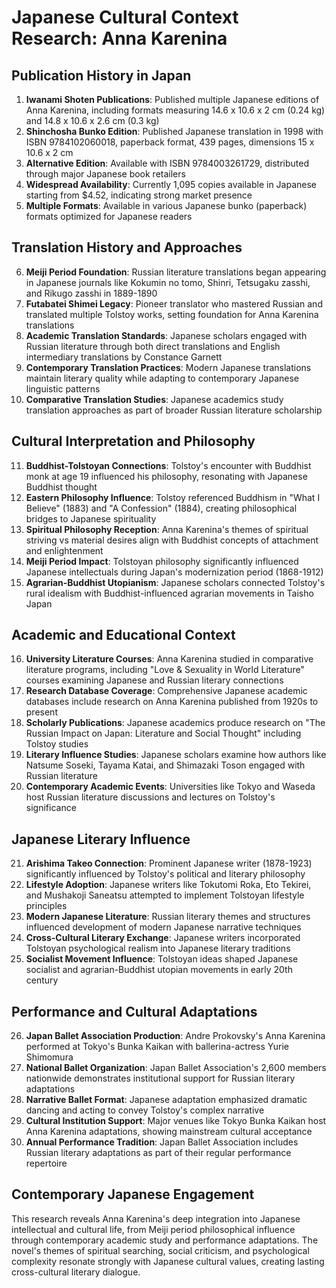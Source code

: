 # Japanese Cultural Context Research: Anna Karenina

## Publication History in Japan

1. **Iwanami Shoten Publications**: Published multiple Japanese editions of Anna Karenina, including formats measuring 14.6 x 10.6 x 2 cm (0.24 kg) and 14.8 x 10.6 x 2.6 cm (0.3 kg)
2. **Shinchosha Bunko Edition**: Published Japanese translation in 1998 with ISBN 9784102060018, paperback format, 439 pages, dimensions 15 x 10.6 x 2 cm
3. **Alternative Edition**: Available with ISBN 9784003261729, distributed through major Japanese book retailers
4. **Widespread Availability**: Currently 1,095 copies available in Japanese starting from $4.52, indicating strong market presence
5. **Multiple Formats**: Available in various Japanese bunko (paperback) formats optimized for Japanese readers

## Translation History and Approaches

6. **Meiji Period Foundation**: Russian literature translations began appearing in Japanese journals like Kokumin no tomo, Shinri, Tetsugaku zasshi, and Rikugo zasshi in 1889-1890
7. **Futabatei Shimei Legacy**: Pioneer translator who mastered Russian and translated multiple Tolstoy works, setting foundation for Anna Karenina translations
8. **Academic Translation Standards**: Japanese scholars engaged with Russian literature through both direct translations and English intermediary translations by Constance Garnett
9. **Contemporary Translation Practices**: Modern Japanese translations maintain literary quality while adapting to contemporary Japanese linguistic patterns
10. **Comparative Translation Studies**: Japanese academics study translation approaches as part of broader Russian literature scholarship

## Cultural Interpretation and Philosophy

11. **Buddhist-Tolstoyan Connections**: Tolstoy's encounter with Buddhist monk at age 19 influenced his philosophy, resonating with Japanese Buddhist thought
12. **Eastern Philosophy Influence**: Tolstoy referenced Buddhism in "What I Believe" (1883) and "A Confession" (1884), creating philosophical bridges to Japanese spirituality
13. **Spiritual Philosophy Reception**: Anna Karenina's themes of spiritual striving vs material desires align with Buddhist concepts of attachment and enlightenment
14. **Meiji Period Impact**: Tolstoyan philosophy significantly influenced Japanese intellectuals during Japan's modernization period (1868-1912)
15. **Agrarian-Buddhist Utopianism**: Japanese scholars connected Tolstoy's rural idealism with Buddhist-influenced agrarian movements in Taisho Japan

## Academic and Educational Context

16. **University Literature Courses**: Anna Karenina studied in comparative literature programs, including "Love & Sexuality in World Literature" courses examining Japanese and Russian literary connections
17. **Research Database Coverage**: Comprehensive Japanese academic databases include research on Anna Karenina published from 1920s to present
18. **Scholarly Publications**: Japanese academics produce research on "The Russian Impact on Japan: Literature and Social Thought" including Tolstoy studies
19. **Literary Influence Studies**: Japanese scholars examine how authors like Natsume Soseki, Tayama Katai, and Shimazaki Toson engaged with Russian literature
20. **Contemporary Academic Events**: Universities like Tokyo and Waseda host Russian literature discussions and lectures on Tolstoy's significance

## Japanese Literary Influence

21. **Arishima Takeo Connection**: Prominent Japanese writer (1878-1923) significantly influenced by Tolstoy's political and literary philosophy
22. **Lifestyle Adoption**: Japanese writers like Tokutomi Roka, Eto Tekirei, and Mushakoji Saneatsu attempted to implement Tolstoyan lifestyle principles
23. **Modern Japanese Literature**: Russian literary themes and structures influenced development of modern Japanese narrative techniques
24. **Cross-Cultural Literary Exchange**: Japanese writers incorporated Tolstoyan psychological realism into Japanese literary traditions
25. **Socialist Movement Influence**: Tolstoyan ideas shaped Japanese socialist and agrarian-Buddhist utopian movements in early 20th century

## Performance and Cultural Adaptations

26. **Japan Ballet Association Production**: Andre Prokovsky's Anna Karenina performed at Tokyo's Bunka Kaikan with ballerina-actress Yurie Shimomura
27. **National Ballet Organization**: Japan Ballet Association's 2,600 members nationwide demonstrates institutional support for Russian literary adaptations
28. **Narrative Ballet Format**: Japanese adaptation emphasized dramatic dancing and acting to convey Tolstoy's complex narrative
29. **Cultural Institution Support**: Major venues like Tokyo Bunka Kaikan host Anna Karenina adaptations, showing mainstream cultural acceptance
30. **Annual Performance Tradition**: Japan Ballet Association includes Russian literary adaptations as part of their regular performance repertoire

## Contemporary Japanese Engagement

This research reveals Anna Karenina's deep integration into Japanese intellectual and cultural life, from Meiji period philosophical influence through contemporary academic study and performance adaptations. The novel's themes of spiritual searching, social criticism, and psychological complexity resonate strongly with Japanese cultural values, creating lasting cross-cultural literary dialogue.